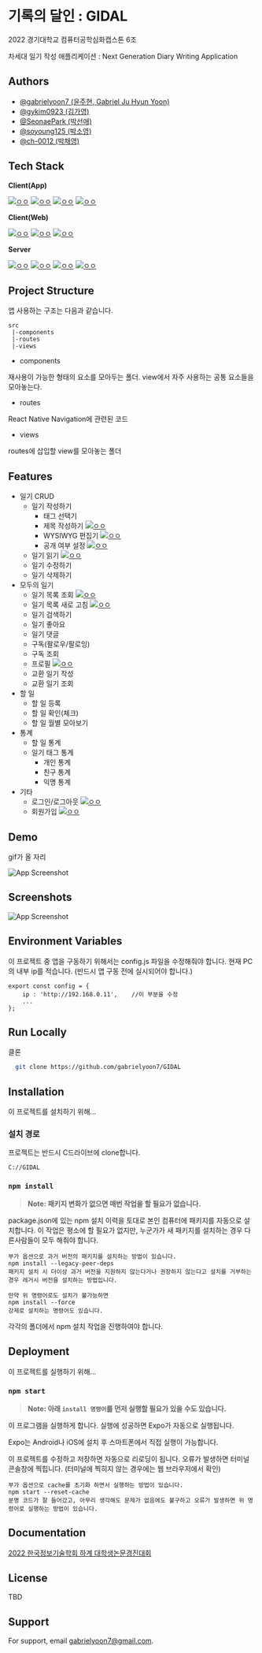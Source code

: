 
# 기록의 달인 : GIDAL

2022 경기대학교 컴퓨터공학심화캡스톤 6조

차세대 일기 작성 애플리케이션 : Next Generation Diary Writing Application


## Authors
- [@gabrielyoon7 (윤주현, Gabriel Ju Hyun Yoon)](https://github.com/gabrielyoon7)
- [@gykim0923 (김가영)](https://github.com/gykim0923)
- [@SeonaePark (박선애)](https://github.com/SeonaePark)
- [@soyoung125 (박소영)](https://github.com/soyoung125)
- [@ch-0012 (박채영)](https://github.com/ch-0012)


## Tech Stack

**Client(App)** 

[![ㅇㅇ](https://img.shields.io/badge/App-Expo%20GO-lightgray)](https://expo.dev/client)
[![ㅇㅇ](https://img.shields.io/badge/App-React%20Native-blue)](https://reactnative.dev/)
[![ㅇㅇ](https://img.shields.io/badge/App-Native%20Base-9cf)](https://nativebase.io/)
[![ㅇㅇ](https://img.shields.io/badge/App-React%20Native%20Navigation-blueviolet)](https://reactnavigation.org/)


**Client(Web)**

[![ㅇㅇ](https://img.shields.io/badge/Web-React-blue)](https://reactjs.org/)
[![ㅇㅇ](https://img.shields.io/badge/Web-React%20Router%20DOM-red)](https://v5.reactrouter.com/web/guides/quick-start)
[![ㅇㅇ](https://img.shields.io/badge/Web-Bootstrap-blueviolet)](https://getbootstrap.com/)


**Server**

[![ㅇㅇ](https://img.shields.io/badge/Backend-MongoDB-success)](https://www.mongodb.com/ko-kr)
[![ㅇㅇ](https://img.shields.io/badge/Backend-mongoose-red)](https://mongoosejs.com/)
[![ㅇㅇ](https://img.shields.io/badge/Backend-NodeJS-green)](https://nodejs.org/ko/)
[![ㅇㅇ](https://img.shields.io/badge/Backend-ExpressJS-black)](https://reactnative.dev/)





## Project Structure

앱  사용하는 구조는 다음과 같습니다.

    src
     |-components
     |-routes
     |-views

- components

재사용이 가능한 형태의 요소를 모아두는 폴더. view에서 자주 사용하는 공통 요소들을 모아놓는다.

- routes

React Native Navigation에 관련된 코드

- views

routes에 삽입할 view를 모아놓는 폴더

## Features

- 일기 CRUD
  - 일기 작성하기
    - 태그 선택기
    - 제목 작성하기 [![ㅇㅇ](https://img.shields.io/badge/Web-yellow)]()
    - WYSIWYG 편집기 [![ㅇㅇ](https://img.shields.io/badge/Web-yellow)]()
    - 공개 여부 설정 [![ㅇㅇ](https://img.shields.io/badge/Web-yellow)]()
  - 일기 읽기 [![ㅇㅇ](https://img.shields.io/badge/Web-yellow)]()
  - 일기 수정하기
  - 일기 삭제하기
- 모두의 일기
  - 일기 목록 조회 [![ㅇㅇ](https://img.shields.io/badge/Web-yellow)]()
  - 일기 목록 새로 고침 [![ㅇㅇ](https://img.shields.io/badge/Web-yellow)]()
  - 일기 검색하기
  - 일기 좋아요
  - 일기 댓글
  - 구독(팔로우/팔로잉)
  - 구독 조회
  - 프로필 [![ㅇㅇ](https://img.shields.io/badge/Web-yellow)]()
  - 교환 일기 작성
  - 교환 일기 조회
- 할 일
  - 할 일 등록
  - 할 일 확인(체크)
  - 할 일 월별 모아보기
- 통계
  - 할 일 통계
  - 일기 태그 통계
    - 개인 통계
    - 친구 통계
    - 익명 통계
- 기타
  - 로그인/로그아웃 [![ㅇㅇ](https://img.shields.io/badge/Web-yellow)]()
  - 회원가입 [![ㅇㅇ](https://img.shields.io/badge/Web-yellow)]()

## Demo

gif가 올 자리

![App Screenshot](https://via.placeholder.com/468x300?text=App+Screenshot+Here)


## Screenshots

![App Screenshot](https://via.placeholder.com/468x300?text=App+Screenshot+Here)


## Environment Variables

이 프로젝트 중 앱을 구동하기 위해서는 config.js 파일을 수정해줘야 합니다.
현재 PC의 내부 ip를 적습니다. (반드시 앱 구동 전에 실시되어야 합니다.)

```
export const config = {
	ip : 'http://192.168.0.11',    //이 부분을 수정
    ...
};
```

## Run Locally

클론

```bash
  git clone https://github.com/gabrielyoon7/GIDAL
```

## Installation

이 프로젝트를 설치하기 위해...

### 설치 경로

프로젝트는 반드시 C드라이브에 clone합니다.

    C://GIDAL


### `npm install`

> **Note: 패키지 변화가 없으면 매번 작업을 할 필요가 없습니다.**

package.json에 있는 npm 설치 이력을 토대로 본인 컴퓨터에 패키지를 자동으로 설치합니다.
이 작업은 평소에 할 필요가 없지만, 누군가가 새 패키지를 설치하는 경우 다른사람들이 모두 해줘야 합니다.

    부가 옵션으로 과거 버전의 패키지를 설치하는 방법이 있습니다.
    npm install --legacy-peer-deps
    패키지 설치 시 더이상 과거 버전을 지원하지 않는다거나 권장하지 않는다고 설치를 거부하는 경우 레거시 버전을 설치하는 방법입니다.

    만약 위 명령어로도 설치가 불가능하면
    npm install --force
    강제로 설치하는 명령어도 있습니다.

각각의 폴더에서 npm 설치 작업을 진행하여야 합니다.
## Deployment

이 프로젝트를 실행하기 위해...

### `npm start`
> **Note: 아래 `install 명령어`를 먼저 실행할 필요가 있을 수도 있습니다.**

이 프로그램을 실행하게 합니다.
실행에 성공하면 Expo가 자동으로 실행됩니다.

Expo는 Android나 iOS에 설치 후 스마트폰에서 직접 실행이 가능합니다.

이 프로젝트를 수정하고 저장하면 자동으로 리로딩이 됩니다.
오류가 발생하면 터미널 콘솔창에 찍힙니다. (터미널에 찍히지 않는 경우에는 웹 브라우저에서 확인)

    부가 옵션으로 cache를 초기화 하면서 실행하는 방법이 있습니다.
    npm start --reset-cache
    분명 코드가 잘 들어갔고, 아무리 생각해도 문제가 없음에도 불구하고 오류가 발생하면 위 명령어로 실행하는 방법이 있습니다.


## Documentation

[2022 한국정보기술학회 하계 대학생논문경진대회](https://나중에수정)


## License

TBD

## Support

For support, email gabrielyoon7@gmail.com.

